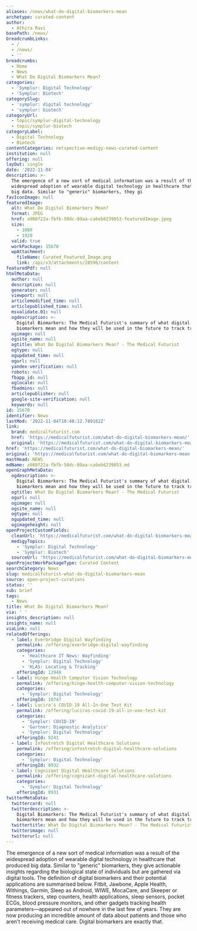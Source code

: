 ```yaml
---
aliases: /news/what-do-digital-biomarkers-mean
archetype: curated-content
author:
  - Athira Ravi
basePath: /news/
breadcrumbLinks:
  - /
  - /news/
  - ''
breadcrumbs:
  - Home
  - News
  - What Do Digital Biomarkers Mean?
categories:
  - 'Symplur: Digital Technology'
  - 'Symplur: Biotech'
categorySlug:
  - 'symplur: digital technology'
  - 'symplur: biotech'
categoryUrl:
  - topic/symplur-digital-technology
  - topic/symplur-biotech
categoryLabel:
  - Digital Technology
  - Biotech
contentCategories: netspective-medigy-news-curated-content
institution: null
offering: null
layOut: single
date: '2022-11-04'
description: >-
  The emergence of a new sort of medical information was a result of the
  widespread adoption of wearable digital technology in healthcare that produced
  big data. Similar to "generic" biomarkers, they gi
favIconImage: null
featuredImage:
  alt: What Do Digital Biomarkers Mean?
  format: JPEG
  href: a988f22a-fbfb-50dc-89aa-ca6eb6239853-featuredImage.jpeg
  size:
    - 1080
    - 1920
  valid: true
  workPackage: 15670
  wpAttachment:
    fileName: Curated_Featured_Image.png
    link: /api/v3/attachments/28596/content
featuredPdf: null
htmlMetaData:
  author: null
  description: null
  generator: null
  viewport: null
  articlemodified_time: null
  articlepublished_time: null
  msvalidate.01: null
  ogdescription: >-
    Digital Biomarkers: The Medical Futurist's summary of what digital
    biomarkers mean and how they will be used in the future to track trends.
  ogimage: null
  ogsite_name: null
  ogtitle: What Do Digital Biomarkers Mean? - The Medical Futurist
  ogtype: null
  ogupdated_time: null
  ogurl: null
  yandex-verification: null
  robots: null
  fbapp_id: null
  oglocale: null
  fbadmins: null
  articlepublisher: null
  google-site-verification: null
  keywords: null
id: 15670
identifier: News
lastMod: '2022-11-04T10:48:12.789162Z'
link:
  brand: medicalfuturist.com
  href: 'https://medicalfuturist.com/what-do-digital-biomarkers-mean/'
  original: 'https://medicalfuturist.com/what-do-digital-biomarkers-mean'
href: 'https://medicalfuturist.com/what-do-digital-biomarkers-mean/'
original: 'https://medicalfuturist.com/what-do-digital-biomarkers-mean'
mastHead: NEWS
mdName: a988f22a-fbfb-50dc-89aa-ca6eb6239853.md
openGraphMetaData:
  ogdescription: >-
    Digital Biomarkers: The Medical Futurist's summary of what digital
    biomarkers mean and how they will be used in the future to track trends.
  ogtitle: What Do Digital Biomarkers Mean? - The Medical Futurist
  ogurl: null
  ogimage: null
  ogsite_name: null
  ogtype: null
  ogupdated_time: null
  ogimageheight: null
openProjectCustomFields:
  cleanUrl: 'https://medicalfuturist.com/what-do-digital-biomarkers-mean/'
  medigyTopics:
    - 'Symplur: Digital Technology'
    - 'Symplur: Biotech'
  sourceUrl: 'https://medicalfuturist.com/what-do-digital-biomarkers-mean'
openProjectWorkPackageType: Curated Content
searchCategory: News
slug: medicalfuturist-what-do-digital-biomarkers-mean
source: open-project-curations
status: ''
sub: brief
tags:
  - News
title: What Do Digital Biomarkers Mean?
via: ' '
insights_description: null
insights_name: null
viaLink: null
relatedOfferings:
  - label: Everbridge Digital Wayfinding
    permalink: /offering/everbridge-digital-wayfinding
    categories:
      - 'Healthcare IT News: Wayfinding'
      - 'Symplur: Digital Technology'
      - 'KLAS: Locating & Tracking'
    offeringId: 12948
  - label: Hinge Health Computer Vision Technology
    permalink: /offering/hinge-health-computer-vision-technology
    categories:
      - 'Symplur: Digital Technology'
    offeringId: 10747
  - label: Lucira's COVID-19 All-In-One Test Kit
    permalink: /offering/luciras-covid-19-all-in-one-test-kit
    categories:
      - 'Symplur: COVID-19'
      - 'Gartner: Diagnostic Analytics'
      - 'Symplur: Digital Technology'
    offeringId: 9241
  - label: Infostretch Digital Healthcare Solutions
    permalink: /offering/infostretch-digital-healthcare-solutions
    categories:
      - 'Symplur: Digital Technology'
    offeringId: 8932
  - label: Cognizant Digital Healthcare Solutions
    permalink: /offering/cognizant-digital-healthcare-solutions
    categories:
      - 'Symplur: Digital Technology'
    offeringId: 8931
twitterMetaData:
  twittercard: null
  twitterdescription: >-
    Digital Biomarkers: The Medical Futurist's summary of what digital
    biomarkers mean and how they will be used in the future to track trends.
  twittertitle: What Do Digital Biomarkers Mean? - The Medical Futurist
  twitterimage: null
  twitterurl: null
---
```

<p>The emergence of a new sort of medical information was a result of the widespread adoption of wearable digital technology in healthcare that produced big data. Similar to "generic" biomarkers, they give actionable insights regarding the biological state of individuals but are gathered via digital tools. The definition of digital biomarkers and their potential applications are summarised below. Fitbit, Jawbone, Apple Health, Withings, Garmin, Sleep as Android, WIWE, MocaCare, and Skeeper or fitness trackers, step counters, health applications, sleep sensors, pocket ECGs, blood pressure monitors, and other gadgets tracking health parameters—appeared out of nowhere in the last few of years. They are now producing an incredible amount of data about patients and those who aren't receiving medical care. Digital biomarkers are exactly that.</p>